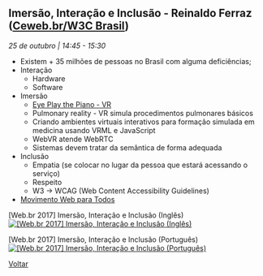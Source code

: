 ## Imersão, Interação e Inclusão - Reinaldo Ferraz ([Ceweb.br/W3C Brasil](http://ceweb.br/))
_25 de outubro | 14:45 - 15:30_

* Existem + 35 milhões de pessoas no Brasil com alguma deficiências;
* Interação
    * Hardware
    * Software
* Imersão
    * [Eye Play the Piano - VR](https://www.youtube.com/watch?v=VHXx7XTPULE)
    * Pulmonary reality - VR simula procedimentos pulmonares básicos
    * Criando ambientes virtuais interativos para formação simulada em medicina usando VRML e JavaScript
    * WebVR atende WebRTC
    * Sistemas devem tratar da semântica de forma adequada
* Inclusão
    * Empatia (se colocar no lugar da pessoa que estará acessando o serviço)
    * Respeito
    * W3 -> WCAG (Web Content Accessibility Guidelines)
* [Movimento Web para Todos](http://mwpt.com.br/) 

[Web.br 2017] Imersão, Interação e Inclusão (Inglês)
[![[Web.br 2017] Imersão, Interação e Inclusão (Inglês)](http://img.youtube.com/vi/lx4D8yKMeYA/0.jpg)](http://www.youtube.com/watch?v=lx4D8yKMeYA)

[Web.br 2017] Imersão, Interação e Inclusão (Português)
[![[Web.br 2017] Imersão, Interação e Inclusão (Português)](http://img.youtube.com/vi/r5w2CsSXl9Q/0.jpg)](http://www.youtube.com/watch?v=r5w2CsSXl9Q)

[Voltar](/webbr2017)